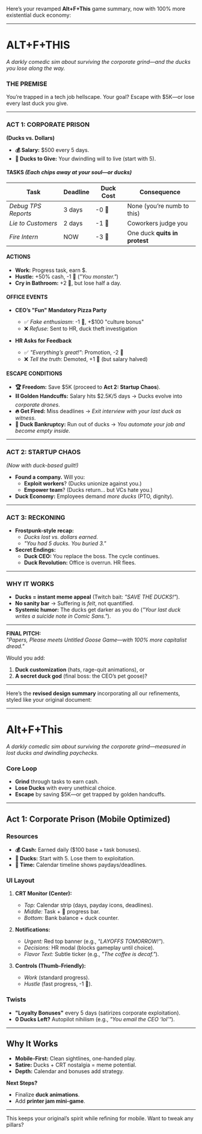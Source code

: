 Here’s your revamped **Alt+F+This** game summary, now with 100% more existential duck economy:  

---

# **ALT+F+THIS**  
*A darkly comedic sim about surviving the corporate grind—and the ducks you lose along the way.*  

### **THE PREMISE**  
You’re trapped in a tech job hellscape. Your goal? Escape with $5K—or lose every last duck you give.  

---

### **ACT 1: CORPORATE PRISON**  
**(Ducks vs. Dollars)**  
- **💰 Salary:** $500 every 5 days.  
- **🦆 Ducks to Give:** Your dwindling will to live (start with 5).  

#### **TASKS** *(Each chips away at your soul—or ducks)*  
| Task | Deadline | Duck Cost | Consequence |  
|------|----------|----------|-------------|  
| *Debug TPS Reports* | 3 days | -0 🦆 | None (you’re numb to this) |  
| *Lie to Customers* | 2 days | -1 🦆 | Coworkers judge you |  
| *Fire Intern* | NOW | -3 🦆 | One duck **quits in protest** |  

#### **ACTIONS**  
- **Work:** Progress task, earn $.  
- **Hustle:** +50% cash, -1 🦆 (*"You monster."*)  
- **Cry in Bathroom:** +2 🦆, but lose half a day.  

#### **OFFICE EVENTS**  
- **CEO’s "Fun" Mandatory Pizza Party**  
  - ✅ *Fake enthusiasm*: -1 🦆, +$100 "culture bonus"  
  - ❌ *Refuse*: Sent to HR, duck theft investigation  

- **HR Asks for Feedback**  
  - ✅ *"Everything’s great!"*: Promotion, -2 🦆  
  - ❌ *Tell the truth*: Demoted, +1 🦆 (but salary halved)  

#### **ESCAPE CONDITIONS**  
- **🏆 Freedom:** Save $5K (proceed to **Act 2: Startup Chaos**).  
- **⛓ Golden Handcuffs:** Salary hits $2.5K/5 days → Ducks evolve into *corporate drones*.  
- **🔥 Get Fired:** Miss deadlines → *Exit interview with your last duck as witness*.  
- **🦆 Duck Bankruptcy:** Run out of ducks → *You automate your job and become empty inside*.  

---

### **ACT 2: STARTUP CHAOS**  
*(Now with duck-based guilt!)*  
- **Found a company.** Will you:  
  - **Exploit workers**? (Ducks unionize against you.)  
  - **Empower team**? (Ducks return… but VCs hate you.)  
- **Duck Economy:** Employees demand *more ducks* (PTO, dignity).  

---

### **ACT 3: RECKONING**  
- **Frostpunk-style recap:**  
  - *Ducks lost vs. dollars earned.*  
  - *"You had 5 ducks. You buried 3."*  
- **Secret Endings:**  
  - **Duck CEO:** You replace the boss. The cycle continues.  
  - **Duck Revolution:** Office is overrun. HR flees.  

---

### **WHY IT WORKS**  
- **Ducks = instant meme appeal** (Twitch bait: *"SAVE THE DUCKS!"*).  
- **No sanity bar** → Suffering is *felt*, not quantified.  
- **Systemic humor:** The ducks get darker as you do (*"Your last duck writes a suicide note in Comic Sans."*).  

---  

**FINAL PITCH:**  
*"Papers, Please meets Untitled Goose Game—with 100% more capitalist dread."*  

Would you add:  
1) **Duck customization** (hats, rage-quit animations), or  
2) **A secret duck god** (final boss: the CEO’s pet goose)?


---

Here’s the **revised design summary** incorporating all our refinements, styled like your original document:

---

# **Alt+F+This**  
*A darkly comedic sim about surviving the corporate grind—measured in lost ducks and dwindling paychecks.*  

### **Core Loop**  
- **Grind** through tasks to earn cash.  
- **Lose Ducks** with every unethical choice.  
- **Escape** by saving $5K—or get trapped by golden handcuffs.  

---

## **Act 1: Corporate Prison (Mobile Optimized)**  
### **Resources**  
- **💰 Cash:** Earned daily ($100 base + task bonuses).  
- **🦆 Ducks:** Start with 5. Lose them to exploitation.  
- **📅 Time:** Calendar timeline shows paydays/deadlines.  

### **UI Layout**  
1. **CRT Monitor (Center):**  
   - *Top:* Calendar strip (days, payday icons, deadlines).  
   - *Middle:* Task + 🍝 progress bar.  
   - *Bottom:* Bank balance + duck counter.  

2. **Notifications:**  
   - *Urgent:* Red top banner (e.g., *"LAYOFFS TOMORROW!"*).  
   - *Decisions:* HR modal (blocks gameplay until choice).  
   - *Flavor Text:* Subtle ticker (e.g., *"The coffee is decaf."*).  

3. **Controls (Thumb-Friendly):**  
   - *Work* (standard progress).  
   - *Hustle* (fast progress, -1 🦆).  

### **Twists**  
- **"Loyalty Bonuses"** every 5 days (satirizes corporate exploitation).  
- **0 Ducks Left?** Autopilot nihilism (e.g., *"You email the CEO ‘lol’"*).  

---

## **Why It Works**  
- **Mobile-First:** Clean sightlines, one-handed play.  
- **Satire:** Ducks + CRT nostalgia = meme potential.  
- **Depth:** Calendar and bonuses add strategy.  

**Next Steps?**  
- Finalize **duck animations**.  
- Add **printer jam mini-game**.  

--- 

This keeps your original’s spirit while refining for mobile. Want to tweak any pillars?